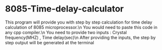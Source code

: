 # 8085-Time-delay-calculator
This program will provide you with step by step calculation for time delay calculation of 8085 microprocessor.\n
You would need to paste this code in any cpp compiler.\n
You need to provide two inputs : Crystal frequency(MHZ) ,  Time delay(sec)\n
After providing the inputs, the step by step output will be generated at the terminal
